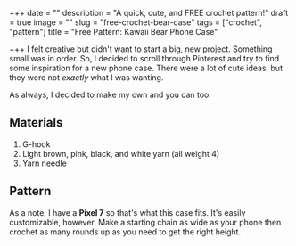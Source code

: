 +++
date = ""
description = "A quick, cute, and FREE crochet pattern!"
draft = true
image = ""
slug = "free-crochet-bear-case"
tags = ["crochet", "pattern"]
title = "Free Pattern: Kawaii Bear Phone Case"

+++
I felt creative but didn't want to start a big, new project. Something small was in order. So, I decided to scroll through Pinterest and try to find some inspiration for a new phone case. There were a lot of cute ideas, but they were not _exactly_ what I was wanting.

As always, I decided to make my own and you can too.

## Materials

1. G-hook
2. Light brown, pink, black, and white yarn (all weight 4)
3. Yarn needle

## Pattern

As a note, I have a **Pixel 7** so that's what this case fits. It's easily customizable, however. Make a starting chain as wide as your phone then crochet as many rounds up as you need to get the right height.